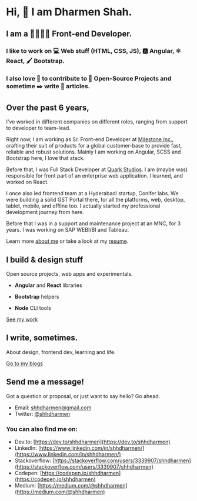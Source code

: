 # Hi, 👋 I am Dharmen Shah.

## I am a 👔👨🏻‍💻 Front-end Developer.

### I like to work on 💻 Web stuff (HTML, CSS, JS), 🅰️ Angular, ⚛️ React, 🖌️ Bootstrap.

### I also love 🤗 to contribute to 👐 Open-Source Projects and sometime ✒️ write 📜 articles.

## Over the past 6 years,

I've worked in different companies on different roles, ranging from support to developer to team-lead.

Right now, I am working as Sr. Front-end Developer at [Milestone Inc.](http://milestoneinternet.com/), crafting their suit of products for a global customer-base to provide fast, reliable and robust solutions. Mainly I am working on Angular, SCSS and Bootstrap here, I love that stack.

Before that, I was Full Stack Developer at [Quark Studios](http://quarkstudios.com/). I am (maybe was) responsible for front part of an enterprise web application. I learned, and worked on React.

I once also led frontend team at a Hyderabadi startup, Conifer labs. We were building a solid GST Portal there, for all the platforms, web, desktop, tablet, mobile, and offline too. I actually started my professional development journey from here.

Before that I was in a support and maintenance project at an MNC, for 3 years. I was working on SAP WEBI/BI and Tableau.

Learn more [about me](https://shhdharmen.github.io/me/about) or take a look at my [resume](https://shhdharmen.github.io/me/resume).

## I build & design stuff

Open source projects, web apps and experimentals.

- **Angular** and **React** libraries

- **Bootstrap** helpers

- **Node** CLI tools

[See my work](https://shhdharmen.github.io/me/work)

## I write, sometimes.

About design, frontend dev, learning and life.

[Go to my blogs](https://shhdharmen.github.io/me/blog)

## Send me a message!

Got a question or proposal, or just want to say hello? Go ahead.

- Email: [shhdharmen@gmail.com](mailto:shhdharmen@gmail.com)
- Twitter: [@shhdharmen](https://twitter.com/shhdharmen)

### You can also find me on:
- Dev.to: [https://dev.to/shhdharmen](https://dev.to/shhdharmen)
- LinkedIn: [https://www.linkedin.com/in/shhdharmen/](https://www.linkedin.com/in/shhdharmen/)
- Stackoverflow: [https://stackoverflow.com/users/3339907/shhdharmen](https://stackoverflow.com/users/3339907/shhdharmen)
- Codepen: [https://codepen.io/shhdharmen](https://codepen.io/shhdharmen)
- Medium: [https://medium.com/@shhdharmen](https://medium.com/@shhdharmen)

